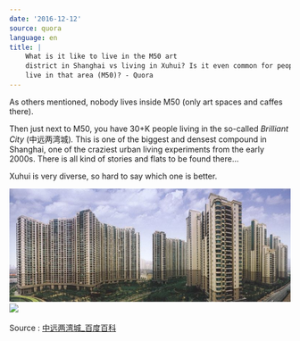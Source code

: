 ```yaml
---
date: '2016-12-12'
source: quora
language: en
title: |
    What is it like to live in the M50 art
    district in Shanghai vs living in Xuhui? Is it even common for people to
    live in that area (M50)? - Quora
---
```


As others mentioned, nobody lives inside M50 (only art spaces and caffes
there).

Then just next to M50, you have 30+K people living in the so-called
*Brilliant City* (中远两湾城)*.* This is one of the biggest and densest
compound in Shanghai, one of the craziest urban living experiments from
the early 2000s. There is all kind of stories and flats to be found
there...

Xuhui is very diverse, so hard to say which one is better.

![](./img/main-qimg-a67a83fc2b16f07c9a1ea05b966aee79-c.png)![](./img/main-qimg-80b0a7085e1513cc3b93142b37533e34.png)

Source : [中远两湾城\_百度百科](http://baike.baidu.com/view/3577342.htm)
